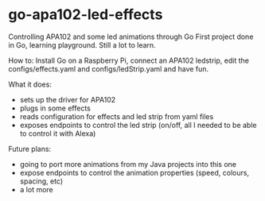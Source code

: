 # go-apa102-led-effects
Controlling APA102 and some led animations through Go
First project done in Go, learning playground. Still a lot to learn.

How to: 
Install Go on a Raspberry Pi, connect an APA102 ledstrip, edit the configs/effects.yaml and configs/ledStrip.yaml and have fun.

What it does:
  - sets up the driver for APA102
  - plugs in some effects
  - reads configuration for effects and led strip from yaml files
  - exposes endpoints to control the led strip (on/off, all I needed to be able to control it with Alexa)
  
  
Future plans:
  - going to port more animations from my Java projects into this one
  - expose endpoints to control the animation properties (speed, colours, spacing, etc)
  - a lot more
  
